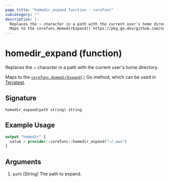 ```yaml
---
page_title: "homedir_expand function - corefunc"
subcategory: ""
description: |-
  Replaces the ~ character in a path with the current user's home directory.
  Maps to the corefunc.HomedirExpand() https://pkg.go.dev/github.com/northwood-labs/terraform-provider-corefunc/corefunc#HomedirExpand Go method, which can be used in Terratest https://terratest.gruntwork.io.
---
```


# homedir_expand (function)

Replaces the ~ character in a path with the current user's home directory.

Maps to the [`corefunc.HomedirExpand()`](https://pkg.go.dev/github.com/northwood-labs/terraform-provider-corefunc/corefunc#HomedirExpand) Go method, which can be used in [Terratest](https://terratest.gruntwork.io).

## Signature

<!-- signature generated by tfplugindocs -->
```text
homedir_expand(path string) string
```

## Example Usage

```terraform
output "homedir" {
  value = provider::corefunc::homedir_expand("~/.aws")
}
```

## Arguments

<!-- arguments generated by tfplugindocs -->
1. `path` (String) The path to expand.

<!-- Preview the provider docs with the Terraform registry provider docs preview tool: https://registry.terraform.io/tools/doc-preview -->
